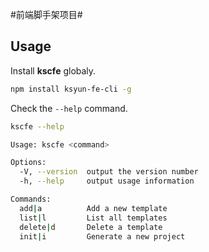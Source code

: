 #前端脚手架项目#

## Usage

Install **kscfe** globaly.

```bash
npm install ksyun-fe-cli -g
```

Check the `--help` command.

```bash
kscfe --help
```

```bash
Usage: kscfe <command>

Options:
  -V, --version  output the version number
  -h, --help     output usage information

Commands:
  add|a          Add a new template
  list|l         List all templates
  delete|d       Delete a template
  init|i         Generate a new project
```
